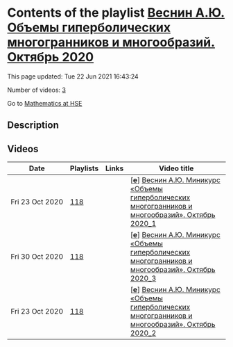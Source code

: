 # Contents of the playlist [Веснин А.Ю. Объемы гиперболических многогранников и многообразий. Октябрь 2020](https://www.youtube.com/playlist?list=PLq3E5oubNNoBj_3nEEFCm4oatrbAfpWVF)

This page updated: Tue 22 Jun 2021 16:43:24

Number of videos: [3](#videos)

Go to [Mathematics at HSE](../README.md)

## Description



## Videos

|Date|Playlists|Links|Video title|
|---|---|---|---|
| Fri&nbsp;23&nbsp;Oct&nbsp;2020 | [118](../playlists/118 "Веснин А.Ю. Объемы гиперболических многогранников и многообразий. Октябрь 2020") |  | [[**e**](https://studio.youtube.com/video/f-2cA1f5ilo/edit "Edit")] [Веснин А.Ю. Миникурс «Объемы гиперболических многогранников и многообразий». Октябрь 2020&#95;1](https://www.youtube.com/watch?v=f-2cA1f5ilo&list=PLq3E5oubNNoBj_3nEEFCm4oatrbAfpWVF "Лекция 1. «Объемы многогранников в пространстве Лобачевского». 16.10.2020") |
| Fri&nbsp;30&nbsp;Oct&nbsp;2020 | [118](../playlists/118 "Веснин А.Ю. Объемы гиперболических многогранников и многообразий. Октябрь 2020") |  | [[**e**](https://studio.youtube.com/video/G12kW1YYaDs/edit "Edit")] [Веснин А.Ю. Миникурс «Объемы гиперболических многогранников и многообразий». Октябрь 2020&#95;3](https://www.youtube.com/watch?v=G12kW1YYaDs&list=PLq3E5oubNNoBj_3nEEFCm4oatrbAfpWVF "Лекция 3. Прямоугольные многообразия и прямоугольные зацепления. 30.10.2020") |
| Fri&nbsp;23&nbsp;Oct&nbsp;2020 | [118](../playlists/118 "Веснин А.Ю. Объемы гиперболических многогранников и многообразий. Октябрь 2020") |  | [[**e**](https://studio.youtube.com/video/ac2LYAFlW54/edit "Edit")] [Веснин А.Ю. Миникурс «Объемы гиперболических многогранников и многообразий». Октябрь 2020&#95;2](https://www.youtube.com/watch?v=ac2LYAFlW54&list=PLq3E5oubNNoBj_3nEEFCm4oatrbAfpWVF "Лекция 2. Объемы гиперболических 3-многообразий. 23.10.2020") |
